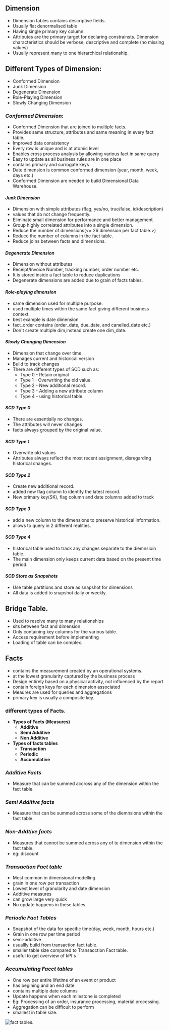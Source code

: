 ## Dimension 

- Dimension tables contains descriptive fields.
- Usually flat denormalised table
- Having single primary key column.
- Attributes are the primary target for declaring constrainsts.
Dimension characteristics should be verbose, descriptive and complete (no missing values)
- Usually represent many to one hierarchical relationship.

## Different Types of Dimension:
- Conformed Dimension
- Junk Dimension
- Degenerate Dimension
- Role-Playing Dimension
- Slowly Changing Dimension


### ***Conformed Dimension***:
- Conformed Dimension that are joined to multiple facts.
- Provides same structure, attributes and same meaning in every fact table.
- Improved data consistency
- Every row is unique and is at atomic level
- Enables cross process analysis by allowing various fact in same query
- Easy to update as all business rules are in one place
- contains primary and surrogate keys
- Date dimension is common conformed dimension (year, month, week, days etc.)
- Conformed Dimension are needed to build Dimensional Data Warehouse.


#### ***Junk Dimension***
- Dimension with simple attributes (flag, yes/no, true/false, id/description)
- values that do not change frequently.
- Eliminate small dimension for performance and better management
- Group highly correlated attributes into a single dimension.
- Reduce the number of dimensions(<= 26 dimension per fact table.>)
- Reduce the number of columns in the fact table.
- Reduce joins between facts and dimensions.


#### ***Degenerate Dimension***
- Dimension without attributes
- Receipt/Invoice Number, tracking number, order number etc.
- It is stored inside a fact table to reduce duplications
- Degenerate dimensions are added due to grain of facts tables.

#### ***Role-playing dimension***
- same dimension used for multiple purpose.
- used multiple times within the same fact giving different business context.
- best example is date dimension
- fact_order contains (order_date, due_date, and canelled_date etc.)
- Don't create multiple dim,instead create one dim_date.

#### ***Slowly Changing Dimension***
- Dimension that change over time.
- Manages current and historical version
- Build to track changes
- There are different types of SCD such as: 
    - Type 0 - Retain original 
    - Type 1 - Overwriting the old value.
    - Type 2 - New additional record.
    - Type 3 - Adding a new attribute column
    - Type 4 - using historical table.


#### *SCD Type 0*
- There are essentially no changes.
- The attributes will never changes
- facts always grouped by the original value.


#### *SCD Type 1*
- Overwrite old values
- Attributes always reflect the most recent assignment, disregarding historical changes.

#### *SCD Type 2*
- Create new additional record.
- added new flag column to identify the latest record.
- New primary key(SK), flag column and date columns added to track


#### *SCD Type 3*
- add a new column to the dimensions to preserve historical information.
- allows to query in 2 different realities.

#### *SCD Type 4*
- historical table used to track any changes separate to the diemnsioin table.
- The main dimension only keeps current data based on the present time period.


#### *SCD Store as Snapshots*
- Use table partitions and store as snapshot for dimensions
- All data is added to snapshot daily or weekly.


## Bridge Table.
- Used to resolve many to many relationships
- sits between fact and dimension
- Only containing key columns for the various table.
- Access requirement before implementing
- Loading of table can be complex.

## Facts
- contains the measurement created by an operational systems.
- at the lowest granularity captured by the business process
- Design entirely based on a physical activity, not influenced by the report
- contain foreign keys for each dimension associated 
- Meaures are used for queries and aggregations 
- primary key is usually a composite key.


### **different types of Facts.**
- **Types of Facts (Measures)**
    - **Additive**
    - **Semi Additive**
    - **Non Additive**
- **Types of facts tables**
    - **Transaction**
    - **Periodic**
    - **Accumulative**


### *Additive Facts*
- Measure that can be summed accross any of the dimension within the fact table.


### *Semi Additive facts*
- Measure that can be summed across some of the diemnsions within the fact table.

### *Non-Addtive facts*
- Measures that cannot be summed across any of te dimension within
the fact table.
- eg: discount

### *Transaction Fact table*
- Most common in dimensional modelling
- grain in one row per transaction 
- Lowest level of granularity and date dimension
- Additive measures
- can grow large very quick
- No update happens in these tables.

### *Periodic Fact Tables*
- Snapshot of the data for specific time(day, week, month, hours etc.)
- Grain in one row per time period
- semi-additive
- usuallly build from transaction fact table.
- smaller table size compared to Transacction Fact table.
- useful to get overview of kPI's

### *Accumulating Facct tables*
- One row per entire lifetime of an event or product
- has begining and an end date
- contains multiple date columns
- Update happens when each milestone is completed
- Eg: Processing of an order, insurance processing, material processing.
- Aggregation can be difficult to perform
- smallest in table size.

![fact tables.](https://slidetodoc.com/presentation_image_h/7c14dc1468b237d0554efacad7acba55/image-15.jpg)


